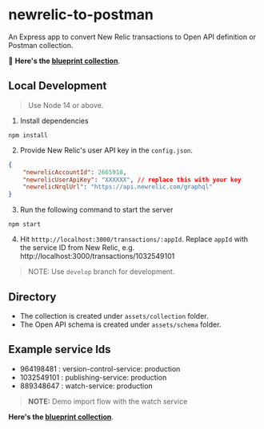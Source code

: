 # newrelic-to-postman

An Express app to convert New Relic transactions to Open API definition or Postman collection.

🔗 **Here's the [blueprint collection](https://postman.postman.co/workspace/New-Relic-to-Postman~b1fa1e78-7d3e-4740-90a7-a758c223dc9c/collection/6186519-84509309-1661-4adb-8b51-38ddb8761ebf)**.

## Local Development

> Use Node 14 or above.

1. Install dependencies

```
npm install
```

2. Provide New Relic's user API key in the `config.json`.

```json
{
    "newrelicAccountId": 2665918,
    "newrelicUserApiKey": "XXXXXX", // replace this with your key
    "newrelicNrqlUrl": "https://api.newrelic.com/graphql"
}
```

3. Run the following command to start the server

```
npm start
```

4. Hit `htttp://localhost:3000/transactions/:appId`. Replace `appId` with the service ID from New Relic, e.g. http://localhost:3000/transactions/1032549101

> NOTE: Use `develop` branch for development.

## Directory

- The collection is created under `assets/collection` folder.
- The Open API schema is created under `assets/schema` folder.

## Example service Ids

- 964198481 : version-control-service: production
- 1032549101 : publishing-service: production
- 889348647 : watch-service: production

> **NOTE:** Demo import flow with the watch service

**Here's the [blueprint collection](https://postman.postman.co/workspace/New-Relic-to-Postman~b1fa1e78-7d3e-4740-90a7-a758c223dc9c/collection/6186519-84509309-1661-4adb-8b51-38ddb8761ebf)**.
